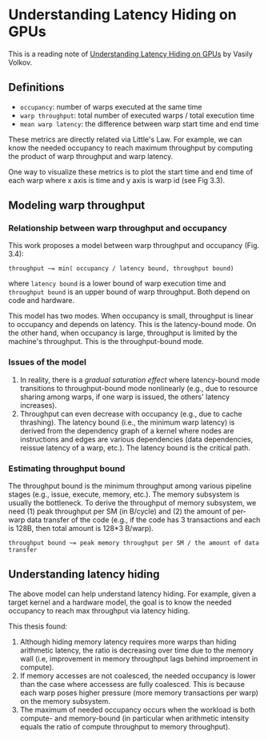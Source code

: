 # Understanding Latency Hiding on GPUs
This is a reading note of [Understanding Latency Hiding on GPUs](https://www2.eecs.berkeley.edu/Pubs/TechRpts/2016/EECS-2016-143.pdf) by Vasily Volkov.


## Definitions
- `occupancy`: number of warps executed at the same time
- `warp throughput`: total number of executed warps / total execution time
- `mean warp latency`: the difference between warp start time and end time

These metrics are directly related via Little's Law. For example, we can know the needed occupancy to reach maximum throughput by computing the product of warp throughput and warp latency.

One way to visualize these metrics is to plot the start time and end time of each warp where x axis is time and y axis is warp id (see Fig 3.3).

## Modeling warp throughput

### Relationship between warp throughput and occupancy
This work proposes a model between warp throughput and occupancy (Fig. 3.4):

```
throughput ~= min( occupancy / latency bound, throughput bound)
```

where `latency bound` is a lower bound of warp execution time and `throughput bound` is an upper bound of warp throughput. Both depend on code and hardware.

This model has two modes. When occupancy is small, throughput is linear to occupancy and depends on latency. This is the latency-bound mode. On the other hand, when occupancy is large, throughput is limited by the machine's throughput. This is the throughput-bound mode.

### Issues of the model
1. In reality, there is a *gradual saturation effect* where latency-bound mode transitions to throughput-bound mode nonlinearly (e.g., due to resource sharing among warps, if one warp is issued, the others' latency increases).
2. Throughput can even decrease with occupancy (e.g., due to cache thrashing).
The latency bound (i.e., the minimum warp latency) is derived from the dependency graph of a kernel where nodes are instructions and edges are various dependencies (data dependencies, reissue latency of a warp, etc.). The latency bound is the critical path.

### Estimating throughput bound
The throughput bound is the minimum throughput among various pipeline stages (e.g., issue, execute, memory, etc.). The memory subsystem is usually the bottleneck. To derive the throughput of memory subsystem, we need (1) peak throughput per SM (in B/cycle) and (2) the amount of per-warp data transfer of the code (e.g., if the code has 3 transactions and each is 128B, then total amount is 128*3 B/warp).

```
throughput bound ~= peak memory throughput per SM / the amount of data transfer
```

## Understanding latency hiding
The above model can help understand latency hiding. For example, given a target kernel and a hardware model, the goal is to know the needed occupancy to reach max throughput via latency hiding.

This thesis found:
1. Although hiding memory latency requires more warps than hiding arithmetic latency, the ratio is decreasing over time due to the memory wall (i.e, improvement in memory throughput lags behind improement in compute).
2. If memory accesses are not coalesced, the needed occupancy is lower than the case where accessess are fully coalesced. This is because each warp poses higher pressure (more memory transactions per warp) on the memory subsystem.
3. The maximum of needed occupancy occurs when the workload is both compute- and memory-bound (in particular when arithmetic intensity equals the ratio of compute throughput to memory throughput).
